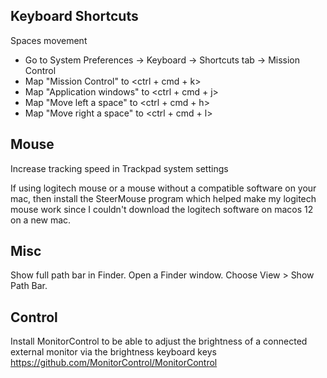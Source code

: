 ## Keyboard Shortcuts

Spaces movement
- Go to System Preferences -> Keyboard -> Shortcuts tab -> Mission Control
- Map "Mission Control" to <ctrl + cmd + k>
- Map "Application windows" to <ctrl + cmd + j>
- Map "Move left a space" to <ctrl + cmd + h>
- Map "Move right a space" to <ctrl + cmd + l>

## Mouse 
Increase tracking speed in Trackpad system settings

If using logitech mouse or a mouse without a compatible software on your mac, then install the SteerMouse program which helped make my logitech mouse work since I couldn't download the logitech software on macos 12 on a new mac.

## Misc

Show full path bar in Finder. Open a Finder window. Choose View > Show Path Bar.

## Control 

Install MonitorControl to be able to adjust the brightness of a connected external monitor via the brightness keyboard keys https://github.com/MonitorControl/MonitorControl
